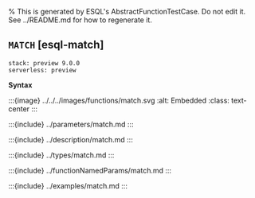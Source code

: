 % This is generated by ESQL's AbstractFunctionTestCase. Do not edit it. See ../README.md for how to regenerate it.

## `MATCH` [esql-match]
```{applies_to}
stack: preview 9.0.0
serverless: preview
```

**Syntax**

:::{image} ../../../images/functions/match.svg
:alt: Embedded
:class: text-center
:::


:::{include} ../parameters/match.md
:::

:::{include} ../description/match.md
:::

:::{include} ../types/match.md
:::

:::{include} ../functionNamedParams/match.md
:::

:::{include} ../examples/match.md
:::

